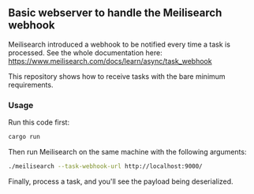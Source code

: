 ## Basic webserver to handle the Meilisearch webhook

Meilisearch introduced a webhook to be notified every time a task is processed.
See the whole documentation here: https://www.meilisearch.com/docs/learn/async/task_webhook

This repository shows how to receive tasks with the bare minimum requirements.

### Usage

Run this code first:
```bash
cargo run
```

Then run Meilisearch on the same machine with the following arguments:
```bash
./meilisearch --task-webhook-url http://localhost:9000/
```

Finally, process a task, and you'll see the payload being deserialized.

